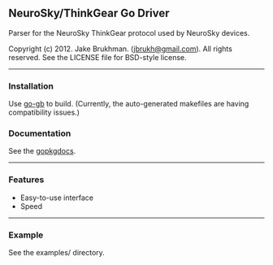 ## NeuroSky/ThinkGear Go Driver

Parser for the NeuroSky ThinkGear protocol used by NeuroSky devices.

Copyright (c) 2012. Jake Brukhman. (jbrukh@gmail.com).
All rights reserved.  See the LICENSE file for BSD-style
license.

------------

### Installation

Use [go-gb](http://code.google.com/p/go-gb/) to build. (Currently,
the auto-generated makefiles are having compatibility issues.)

### Documentation

See the [gopkgdocs](http://gopkgdoc.appspot.com/pkg/github.com/jbrukh/goneuro/pkg).

------------

### Features

* Easy-to-use interface
* Speed

------------

### Example

See the examples/ directory.
